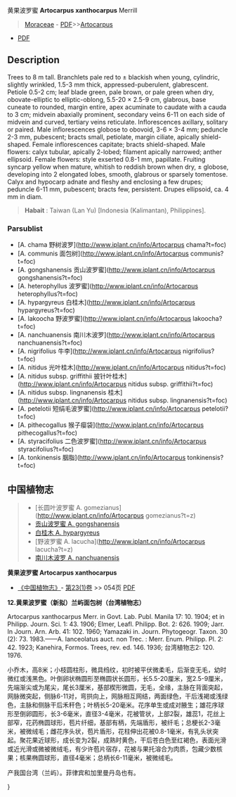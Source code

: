 黄果波罗蜜 **Artocarpus xanthocarpus** Merrill

> [Moraceae](http://www.iplant.cn/info/Moraceae?t=foc) - [PDF](http://www.iplant.cn/foc/pdf/Moraceae.pdf)>>[Artocarpus](http://www.iplant.cn/info/Artocarpus?t=foc)
 - [PDF](http://www.iplant.cn/foc/pdf/Artocarpus.pdf)

## Description

Trees to 8 m tall. Branchlets pale red to ± blackish when young, cylindric, slightly wrinkled, 1.5-3 mm thick, appressed-puberulent, glabrescent. Petiole 0.5-2 cm; leaf blade green, pale brown, or pale green when dry, obovate-elliptic to elliptic-oblong, 5.5-20 × 2.5-9 cm, glabrous, base cuneate to rounded, margin entire, apex acuminate to caudate with a cauda to 3 cm; midvein abaxially prominent, secondary veins 6-11 on each side of midvein and curved, tertiary veins reticulate. Inflorescences axillary, solitary or paired. Male inflorescences globose to obovoid, 3-6 × 3-4 mm; peduncle 2-3 mm, pubescent; bracts small, petiolate, margin ciliate, apically shield-shaped. Female inflorescences capitate; bracts shield-shaped. Male flowers: calyx tubular, apically 2-lobed; filament apically narrowed; anther ellipsoid. Female flowers: style exserted 0.8-1 mm, papillate. Fruiting syncarp yellow when mature, whitish to reddish brown when dry, ± globose, developing into 2 elongated lobes, smooth, glabrous or sparsely tomentose. Calyx and hypocarp adnate and fleshy and enclosing a few drupes; peduncle 6-11 mm, pubescent; bracts few, persistent. Drupes ellipsoid, ca. 4 mm in diam.

> **Habait** : 
> Taiwan (Lan Yu) [Indonesia (Kalimantan), Philippines].

### Parsublist

* [A.  chama  野树波罗](http://www.iplant.cn/info/Artocarpus chama?t=foc)
* [A.  communis  面包树](http://www.iplant.cn/info/Artocarpus communis?t=foc)
* [A.  gongshanensis  贡山波罗蜜](http://www.iplant.cn/info/Artocarpus gongshanensis?t=foc)
* [A.  heterophyllus  波罗蜜](http://www.iplant.cn/info/Artocarpus heterophyllus?t=foc)
* [A.  hypargyreus  白桂木](http://www.iplant.cn/info/Artocarpus hypargyreus?t=foc)
* [A.  lakoocha  野波罗蜜](http://www.iplant.cn/info/Artocarpus lakoocha?t=foc)
* [A.  nanchuanensis  南川木波罗](http://www.iplant.cn/info/Artocarpus nanchuanensis?t=foc)
* [A.  nigrifolius  牛李](http://www.iplant.cn/info/Artocarpus nigrifolius?t=foc)
* [A.  nitidus  光叶桂木](http://www.iplant.cn/info/Artocarpus nitidus?t=foc)
* [A.  nitidus subsp. griffithii  披针叶桂木](http://www.iplant.cn/info/Artocarpus nitidus subsp. griffithii?t=foc)
* [A.  nitidus subsp. lingnanensis  桂木](http://www.iplant.cn/info/Artocarpus nitidus subsp. lingnanensis?t=foc)
* [A.  petelotii  短绢毛波罗蜜](http://www.iplant.cn/info/Artocarpus petelotii?t=foc)
* [A.  pithecogallus  猴子瘿袋](http://www.iplant.cn/info/Artocarpus pithecogallus?t=foc)
* [A.  styracifolius  二色波罗蜜](http://www.iplant.cn/info/Artocarpus styracifolius?t=foc)
* [A.  tonkinensis  胭脂](http://www.iplant.cn/info/Artocarpus tonkinensis?t=foc)

## 中国植物志

> * [长圆叶波罗蜜  A.  gomezianus](http://www.iplant.cn/info/Artocarpus gomezianus?t=z)
> * [贡山波罗蜜  A.  gongshanensis](Artocarpus-gongshanensis-贡山波罗蜜.md)
> * [白桂木  A.  hypargyreus](Artocarpus-hypargyreus-白桂木.md)
> * [野波罗蜜  A.  lacucha](http://www.iplant.cn/info/Artocarpus lacucha?t=z)
> * [南川木波罗  A.  nanchuanensis](Artocarpus-nanchuanensis-南川木波罗.md)

**黄果波罗蜜 Artocarpus xanthocarpus**

* [《中国植物志》](http://www.iplant.cn/frps)- [第23(1)卷](http://www.iplant.cn/frps/vol/23(1)) >> 054页 [PDF](http://www.iplant.cn/frps/pdf/23(1)/054.pdf)

**12.黄果波罗蜜（新拟）兰屿面包树（台湾植物志）**

Artocarpus xanthocarpus Merr. in Govt. Lab. Publ. Manila 17: 10. 1904; et in Philipp. Journ. Sci. 1: 43. 1906; Elmer, Leafl. Philipp. Bot. 2: 626. 1909; Jarr. In Journ. Arn. Arb. 41: 102. 1960; Yamazaki in. Journ. Phytogeogr. Taxon. 30 (2): 73. 1983.——A. lanceolatus auct. non Trec. : Merr. Enum. Philipp. Pl. 2: 42. 1923; Kanehira, Formos. Trees, rev. ed. 146. 1936; 台湾植物志2: 120. 1976.

小乔木，高8米；小枝圆柱形，微具绉纹，初时被平伏微柔毛，后渐变无毛，幼时微红或浅黑色。叶倒卵状椭圆形至椭圆状长圆形，长5.5-20厘米，宽2.5-9厘米，先端渐尖或为尾尖，尾长3厘米，基部楔形微圆，无毛，全缘，主脉在背面突起，网脉微突起，侧脉6-11对，弯拱向上，网脉相互网结，两面绿色，干后浅褐或浅绿色，主脉和侧脉干后禾秆色；叶柄长5-20毫米。花序单生或成对腋生；雄花序球形至倒卵圆形，长3-6毫米，直径3-4毫米，花被管状，上部2裂，雄蕊1，花丝上部窄，花药椭圆球形，苞片纤细，基部有柄，先端盾形，被纤毛；总梗长2-3毫米，被微绒毛；雌花序头状，苞片盾形，花柱伸出花被0.8-1毫米，有乳头状突起。聚花果近球形，成长变为2裂，成熟时黄色，干后苍白色至红褐色，表面光滑或近光滑或微被微绒毛，有少许苞片宿存，花被与果托溶合为肉质，包藏少数核果；核果椭圆球形，直径4毫米；总柄长6-11毫米，被微绒毛。

产我国台湾（兰屿）。菲律宾和加里曼丹岛也有。

}